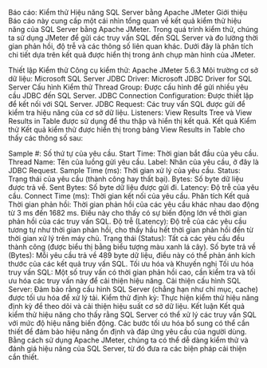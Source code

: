 Báo cáo: Kiểm thử Hiệu năng SQL Server bằng Apache JMeter
Giới thiệu
Báo cáo này cung cấp một cái nhìn tổng quan về kết quả kiểm thử hiệu năng của SQL Server bằng Apache JMeter. Trong quá trình kiểm thử, chúng ta sử dụng JMeter để gửi các truy vấn SQL đến SQL Server và đo lường thời gian phản hồi, độ trễ và các thông số liên quan khác. Dưới đây là phân tích chi tiết dựa trên kết quả được hiển thị trong ảnh chụp màn hình của JMeter.

Thiết lập Kiểm thử
Công cụ kiểm thử: Apache JMeter 5.6.3
Môi trường cơ sở dữ liệu: Microsoft SQL Server
JDBC Driver: Microsoft JDBC Driver for SQL Server
Cấu hình Kiểm thử
Thread Group: Được cấu hình để gửi nhiều yêu cầu JDBC đến SQL Server.
JDBC Connection Configuration: Được thiết lập để kết nối với SQL Server.
JDBC Request: Các truy vấn SQL được gửi để kiểm tra hiệu năng của cơ sở dữ liệu.
Listeners: View Results Tree và View Results in Table được sử dụng để thu thập và hiển thị kết quả.
Kết quả Kiểm thử
Kết quả kiểm thử được hiển thị trong bảng View Results in Table cho thấy các thông số sau:

Sample #: Số thứ tự của yêu cầu.
Start Time: Thời gian bắt đầu của yêu cầu.
Thread Name: Tên của luồng gửi yêu cầu.
Label: Nhãn của yêu cầu, ở đây là JDBC Request.
Sample Time (ms): Thời gian xử lý của yêu cầu.
Status: Trạng thái của yêu cầu (thành công hay thất bại).
Bytes: Số byte dữ liệu được trả về.
Sent Bytes: Số byte dữ liệu được gửi đi.
Latency: Độ trễ của yêu cầu.
Connect Time (ms): Thời gian kết nối của yêu cầu.
Phân tích Kết quả
Thời gian phản hồi: Thời gian phản hồi của các yêu cầu khác nhau dao động từ 3 ms đến 1682 ms. Điều này cho thấy có sự biến động lớn về thời gian phản hồi của các truy vấn SQL.
Độ trễ (Latency): Độ trễ của các yêu cầu tương tự như thời gian phản hồi, cho thấy hầu hết thời gian phản hồi đến từ thời gian xử lý trên máy chủ.
Trạng thái (Status): Tất cả các yêu cầu đều thành công (được biểu thị bằng biểu tượng màu xanh lá cây).
Số byte trả về (Bytes): Mỗi yêu cầu trả về 489 byte dữ liệu, điều này có thể phản ánh kích thước của các kết quả truy vấn SQL.
Tối ưu hóa và Khuyến nghị
Tối ưu hóa truy vấn SQL: Một số truy vấn có thời gian phản hồi cao, cần kiểm tra và tối ưu hóa các truy vấn này để cải thiện hiệu năng.
Cải thiện cấu hình SQL Server: Đảm bảo rằng cấu hình SQL Server (chẳng hạn như chỉ mục, cache) được tối ưu hóa để xử lý tải.
Kiểm thử định kỳ: Thực hiện kiểm thử hiệu năng định kỳ để theo dõi và cải thiện hiệu suất cơ sở dữ liệu.
Kết luận
Kết quả kiểm thử hiệu năng cho thấy rằng SQL Server có thể xử lý các truy vấn SQL với mức độ hiệu năng biến động. Các bước tối ưu hóa bổ sung có thể cần thiết để đảm bảo hiệu năng ổn định và đáp ứng yêu cầu của người dùng. Bằng cách sử dụng Apache JMeter, chúng ta có thể dễ dàng kiểm thử và đánh giá hiệu năng của SQL Server, từ đó đưa ra các biện pháp cải thiện cần thiết.
